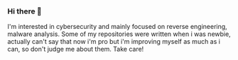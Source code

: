 ### Hi there 👋

<!--
**metehannbulut/metehannbulut** is a ✨ _special_ ✨ repository because its `README.md` (this file) appears on your GitHub profile.

Here are some ideas to get you started:

- 🔭 I’m currently working on ...
- 🌱 I’m currently learning ...
- 👯 I’m looking to collaborate on ...
- 🤔 I’m looking for help with ...
- 💬 Ask me about ...
- 📫 How to reach me: ...
- 😄 Pronouns: ...
- ⚡ Fun fact: ...
-->
I'm interested in cybersecurity and mainly focused on reverse engineering, malware analysis. Some of my repositories were written when i was newbie, actually can't say that now i'm pro but i'm improving myself as much as i can, so don't judge me about them. Take care!
